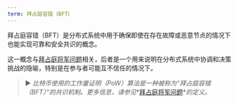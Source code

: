```yaml
---
term: 拜占庭容错（BFT）
---
```


拜占庭容错（BFT）是分布式系统中用于确保即使在存在故障或恶意节点的情况下也能实现可靠和安全共识的概念。

这一概念与[拜占庭将军问题](/dictionnaire/P.md#prob.-des-généraux-byzantins)相关，后者是一个用来说明在分布式系统中协调和决策挑战的隐喻，特别是在参与者可能互不信任的情况下。

> ► *比特币使用的工作量证明（PoW）算法是一种被称为“拜占庭容错（BFT）”的共识机制。更多信息，请参见**[拜占庭将军问题](/dictionnaire/P.md#prob.-des-généraux-byzantins)**的定义。*